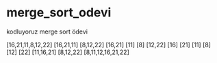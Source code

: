 # merge_sort_odevi
kodluyoruz merge sort ödevi

[16,21,11,8,12,22]
[16,21,11]  [8,12,22]
[16,21] [11]  [8] [12,22]
[16] [21] [11]  [8] [12] [22]
[11,16,21]  [8,12,22]
[8,11,12,16,21,22]
